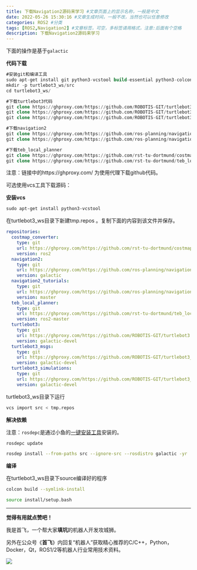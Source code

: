 ```yaml
---
title: 下载Navigation2源码来学习 #文章页面上的显示名称，一般是中文
date: 2022-05-26 15:30:16 #文章生成时间，一般不改，当然也可以任意修改
categories: ROS2 #分类
tags: [ROS2,Navigation2] #文章标签，可空，多标签请用格式，注意:后面有个空格
description: 下载Navigation2源码来学习
---
```


下面的操作是基于`galactic`

**代码下载**

```SQL
#安装git和编译工具
sudo apt-get install git python3-vcstool build-essential python3-colcon-common-extensions
mkdir -p turtlebot3_ws/src
cd turtlebot3_ws/

#下载turtlebot3代码
git clone https://ghproxy.com/https://github.com/ROBOTIS-GIT/turtlebot3.git src/turtlebot3 -b galactic-devel
git clone https://ghproxy.com/https://github.com/ROBOTIS-GIT/turtlebot3_msgs.git src/turtlebot3_msgs -b galactic-devel
git clone https://ghproxy.com/https://github.com/ROBOTIS-GIT/turtlebot3_simulations.git src/turtlebot3_simulations -b galactic-devel

#下载navigation2
git clone https://ghproxy.com/https://github.com/ros-planning/navigation2.git src/navigation2 -b galactic
git clone https://ghproxy.com/https://github.com/ros-planning/navigation2_tutorials.git src/navigation2_tutorials -b master

#下载teb_local_planner
git clone https://ghproxy.com/https://github.com/rst-tu-dortmund/costmap_converter.git src/costmap_converter -b ros2
git clone https://ghproxy.com/https://github.com/rst-tu-dortmund/teb_local_planner.git src/teb_local_planner -b ros2-master
```

注意：链接中的https://ghproxy.com/ 为使用代理下载github代码。

可选使用vcs工具下载源码：

**安装vcs**

```Apache
sudo apt-get install python3-vcstool
```

在turtlebot3_ws目录下新建tmp.repos 。复制下面的内容到该文件并保存。

```YAML
repositories:
  costmap_converter:
    type: git
    url: https://ghproxy.com/https://github.com/rst-tu-dortmund/costmap_converter.git
    version: ros2
  navigation2:
    type: git
    url: https://ghproxy.com/https://github.com/ros-planning/navigation2.git
    version: galactic
  navigation2_tutorials:
    type: git
    url: https://ghproxy.com/https://github.com/ros-planning/navigation2_tutorials.git
    version: master
  teb_local_planner:
    type: git
    url: https://ghproxy.com/https://github.com/rst-tu-dortmund/teb_local_planner.git
    version: ros2-master
  turtlebot3:
    type: git
    url: https://ghproxy.com/https://github.com/ROBOTIS-GIT/turtlebot3.git
    version: galactic-devel
  turtlebot3_msgs:
    type: git
    url: https://ghproxy.com/https://github.com/ROBOTIS-GIT/turtlebot3_msgs.git
    version: galactic-devel
  turtlebot3_simulations:
    type: git
    url: https://ghproxy.com/https://github.com/ROBOTIS-GIT/turtlebot3_simulations.git
    version: galactic-devel
```

turtlebot3_ws目录下运行

```Bash
vcs import src < tmp.repos
```



**解决依赖**

注意：`rosdepc`是通过小鱼的[一键安装工具](https://fishros.org.cn/forum/topic/20/%E5%B0%8F%E9%B1%BC%E7%9A%84%E4%B8%80%E9%94%AE%E5%AE%89%E8%A3%85%E7%B3%BB%E5%88%97?lang=zh-CN)安装的。

```Bash
rosdepc update

rosdep install --from-paths src --ignore-src --rosdistro galactic -yr
```



**编译**

在turtlebot3_ws目录下source编译好的程序

```Bash
colcon build --symlink-install
```

```Bash
source install/setup.bash
```





---

**觉得有用就点赞吧！**

我是首飞，一个帮大家**填坑**的机器人开发攻城狮。

另外在公众号《**首飞**》内回复“机器人”获取精心推荐的C/C++，Python，Docker，Qt，ROS1/2等机器人行业常用技术资料。

![](https://gitee.com/shoufei/blog_images/raw/master/shoufei_qr.jpg)



